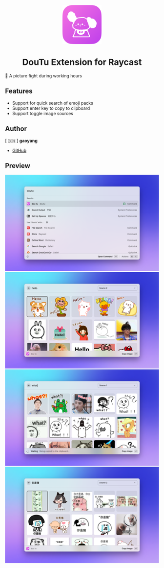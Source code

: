 <p align="center">
  <img src="assets/icon.png" height="128" width="128">
  <h1 align="center">DouTu Extension for Raycast</h1>
</p>

🌟 A picture fight during working hours

## Features

- Support for quick search of emoji packs
- Support enter key to copy to clipboard
- Support toggle image sources

## Author

[ 🇨🇳 ] **gaoyang**

- [GitHub](https://www.github.com/gaoyang)

## Preview

<img src="metadata/dou-tu-1.png">
<img src="metadata/dou-tu-2.png">
<img src="metadata/dou-tu-3.png">
<img src="metadata/dou-tu-4.png">